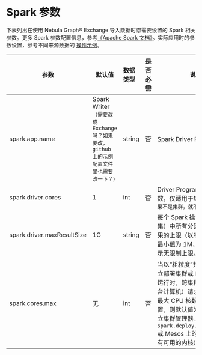 # Spark 参数

下表列出在使用 Nebula Graph&reg; Exchange 导入数据时您需要设置的 Spark 相关参数。更多 Spark 参数配置信息，参考[《Apache Spark 文档》](https://spark.apache.org/docs/latest/configuration.html#application-properties "点击前往 Apache Spark 文档")。实际应用时的参数设置，参考不同来源数据的 [操作示例](../use-exchange/ex-ug-import-from-neo4j.md)。

| 参数 | 默认值 | 数据类型 | 是否必需 | 说明 |
| --- | --- | :--- | --- | --- |
| spark.app.name | Spark Writer`（需要改成 Exchange 吗？如果要改，github 上的示例配置文件里也需要改一下？）` | string | 否 | Spark Driver Program 名称 |
| spark.driver.cores | 1 | int | 否 | Driver Program 进程的核数，仅适用于集群模式。`（如果不是集群，就不需要设置？）` |
| spark.driver.maxResultSize | 1G | string | 否 | 每个 Spark 操作（例如收集）中所有分区的序列化结果的上限（以字节为单位）。最小值为 1M，设为 0 则表示无限制上限。 |
| spark.cores.max | 无 | int | 否 | 当以“粗粒度”共享模式在独立部署集群或 Mesos 集群上运行时，跨集群（而非从每台计算机）请求应用程序的最大 CPU 核数。如果未设置，则默认值为 Spark 的独立集群管理器上的 `spark.deploy.defaultCores` 或 Mesos 上的 infinite（所有可用的内核）。 |
